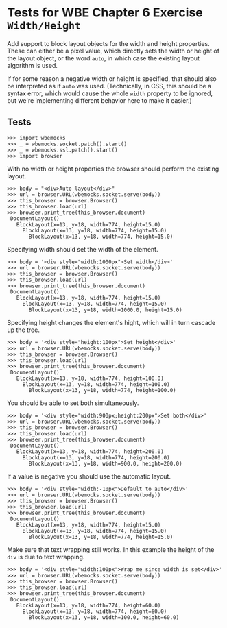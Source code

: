 Tests for WBE Chapter 6 Exercise `Width/Height`
=======================


Add support to block layout objects for the width and height
properties. These can either be a pixel value, which directly sets the
width or height of the layout object, or the word `auto`, in which
case the existing layout algorithm is used.

If for some reason a negative width or height is specified, that
should also be interpreted as if `auto` was used. (Technically, in
CSS, this should be a syntax error, which would cause the whole
`width` property to be ignored, but we're implementing different
behavior here to make it easier.)

Tests
-----

    >>> import wbemocks
    >>> _ = wbemocks.socket.patch().start()
    >>> _ = wbemocks.ssl.patch().start()
    >>> import browser

With no width or height properties the browser should perform the existing layout.

    >>> body = "<div>Auto layout</div>"
    >>> url = browser.URL(wbemocks.socket.serve(body))
    >>> this_browser = browser.Browser()
    >>> this_browser.load(url)
    >>> browser.print_tree(this_browser.document)
     DocumentLayout()
       BlockLayout(x=13, y=18, width=774, height=15.0)
         BlockLayout(x=13, y=18, width=774, height=15.0)
           BlockLayout(x=13, y=18, width=774, height=15.0)

Specifying width should set the width of the element.

    >>> body = '<div style="width:1000px">Set width</div>'
    >>> url = browser.URL(wbemocks.socket.serve(body))
    >>> this_browser = browser.Browser()
    >>> this_browser.load(url)
    >>> browser.print_tree(this_browser.document)
     DocumentLayout()
       BlockLayout(x=13, y=18, width=774, height=15.0)
         BlockLayout(x=13, y=18, width=774, height=15.0)
           BlockLayout(x=13, y=18, width=1000.0, height=15.0)

Specifying height changes the element's hight, which will in turn cascade up the tree.

    >>> body = '<div style="height:100px">Set height</div>'
    >>> url = browser.URL(wbemocks.socket.serve(body))
    >>> this_browser = browser.Browser()
    >>> this_browser.load(url)
    >>> browser.print_tree(this_browser.document)
     DocumentLayout()
       BlockLayout(x=13, y=18, width=774, height=100.0)
         BlockLayout(x=13, y=18, width=774, height=100.0)
           BlockLayout(x=13, y=18, width=774, height=100.0)

You should be able to set both simultaneously.

    >>> body = '<div style="width:900px;height:200px">Set both</div>'
    >>> url = browser.URL(wbemocks.socket.serve(body))
    >>> this_browser = browser.Browser()
    >>> this_browser.load(url)
    >>> browser.print_tree(this_browser.document)
     DocumentLayout()
       BlockLayout(x=13, y=18, width=774, height=200.0)
         BlockLayout(x=13, y=18, width=774, height=200.0)
           BlockLayout(x=13, y=18, width=900.0, height=200.0)

If a value is negative you should use the automatic layout.

    >>> body = '<div style="width:-10px">Default to auto</div>'
    >>> url = browser.URL(wbemocks.socket.serve(body))
    >>> this_browser = browser.Browser()
    >>> this_browser.load(url)
    >>> browser.print_tree(this_browser.document)
     DocumentLayout()
       BlockLayout(x=13, y=18, width=774, height=15.0)
         BlockLayout(x=13, y=18, width=774, height=15.0)
           BlockLayout(x=13, y=18, width=774, height=15.0)

Make sure that text wrapping still works.
In this example the height of the `div` is due to text wrapping.

    >>> body = '<div style="width:100px">Wrap me since width is set</div>'
    >>> url = browser.URL(wbemocks.socket.serve(body))
    >>> this_browser = browser.Browser()
    >>> this_browser.load(url)
    >>> browser.print_tree(this_browser.document)
     DocumentLayout()
       BlockLayout(x=13, y=18, width=774, height=60.0)
         BlockLayout(x=13, y=18, width=774, height=60.0)
           BlockLayout(x=13, y=18, width=100.0, height=60.0)


